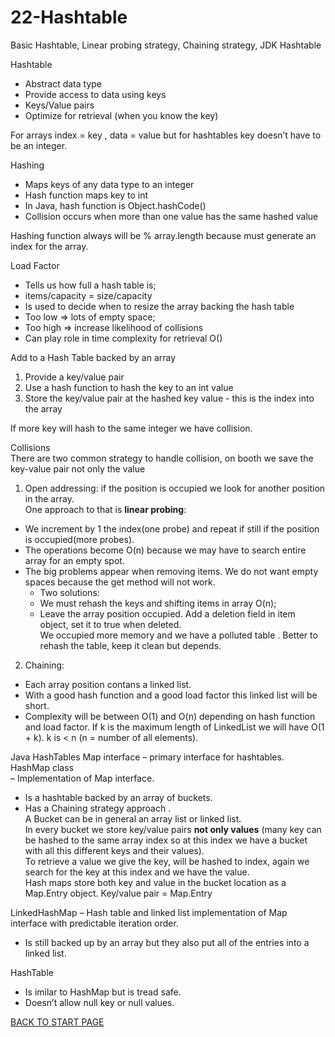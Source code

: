 # 22-Hashtable
Basic Hashtable, Linear probing strategy, Chaining strategy, JDK Hashtable 

Hashtable
-  Abstract data type  
-  Provide access to data using keys  
-  Keys/Value pairs  
-  Optimize for retrieval (when you know the key)  

For arrays index = key , data = value but for hashtables key doesn’t have to be an integer.   

Hashing  
-  Maps keys of any data type to an integer  
-  Hash function maps key to int  
-  In Java, hash function is Object.hashCode()  
-  Collision occurs when more than one value has the same hashed value     

Hashing function always will be % array.length because must generate an index for the array.  

Load Factor  
-  Tells us how full a hash table is;  
-  items/capacity = size/capacity   
-  Is used to decide when to resize the array backing the hash table  
-  Too low => lots of empty space;   
-  Too high => increase likelihood of collisions  
-  Can play role in time complexity for retrieval O()  

Add to a Hash Table backed by an array  
1.  Provide a key/value pair  
2.  Use a hash function to hash the key to an int value
3.  Store the key/value pair at the hashed key value - this is the index into the array  

If more key will hash to the same integer we have collision.      

Collisions  
There are two common strategy to handle collision, on booth we save the key-value pair not only the value   
1.  Open addressing: if the position is occupied we look for another position in the array.  
One approach to that is **linear probing**:   
-  We increment by 1 the index(one probe) and repeat if still if the position is occupied(more probes).   
- The operations become O(n) because we may have to search entire array for an empty spot.   
- The big problems appear when removing items. We do not want empty spaces because the get method will not work.  
    -  Two solutions:  
    -  We must rehash the keys and shifting items in array O(n);
    -  Leave the array position occupied. Add a deletion field in item object, set it to true when deleted.  
    We occupied more memory and we have a polluted table . Better to rehash the table, keep it clean but depends.   
    
2.  Chaining:  
-  Each array position contans a linked list. 
-  With a good hash function and a good load factor this linked list will be short. 
-  Complexity will be between O(1) and O(n) depending on hash function and load factor. 
If k is the maximum length of LinkedList we will have O(1 + k). k is < n (n = number of all elements).  


Java HashTables 
Map interface – primary interface for hashtables.  
HashMap class  
–  Implementation of Map interface.
-  Is a hashtable backed by an array of buckets.  
-  Has a Chaining strategy approach .   
A Bucket can be in general an array list or linked list.  
In every bucket we store key/value pairs **not only values** (many key can be hashed to the same array index so at this index we have a bucket with all this different keys and their values).  
To retrieve a value we give the key, will be hashed to index, again we search for the key at this index and we have the value.   
Hash maps store both key and value in the bucket location as a Map.Entry object. Key/value pair = Map.Entry 

LinkedHashMap 
–  Hash table and linked list implementation of Map interface with predictable iteration order.  
-  Is still backed up by an array but they also put all of the entries into a linked list. 

HashTable  
-  Is imilar to HashMap but is tread safe.  
-  Doesn’t allow null key or null values.   


[BACK TO START PAGE](https://github.com/FlorescuAndrei/Start.git)



  
